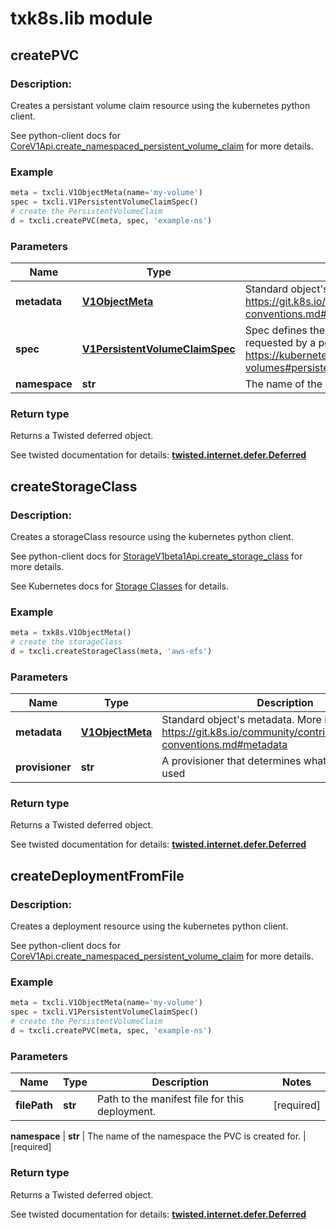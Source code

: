 # txk8s.lib module


## **createPVC**
### Description:

Creates a persistant volume claim resource using the kubernetes python client.

See python-client docs for [CoreV1Api.create_namespaced_persistent_volume_claim](https://github.com/kubernetes-incubator/client-python/blob/master/kubernetes/docs/CoreV1Api.md#create_namespaced_persistent_volume_claim) for more details.

### Example 
```python
meta = txcli.V1ObjectMeta(name='my-volume')
spec = txcli.V1PersistentVolumeClaimSpec()
# create the PersistentVolumeClaim
d = txcli.createPVC(meta, spec, 'example-ns')
```

### Parameters
Name | Type | Description | Notes
------------ | ------------- | ------------- | -------------
**metadata** | [**V1ObjectMeta**](V1ObjectMeta.md) | Standard object&#39;s metadata. More info: https://git.k8s.io/community/contributors/devel/api-conventions.md#metadata | [required]
**spec** | [**V1PersistentVolumeClaimSpec**](V1PersistentVolumeClaimSpec.md) | Spec defines the desired characteristics of a volume requested by a pod author. More info: https://kubernetes.io/docs/concepts/storage/persistent-volumes#persistentvolumeclaims | [required]
**namespace** | **str** | The name of the namespace the PVC is created for. | [required] 


### Return type

Returns a Twisted deferred object.

See twisted documentation for details: [**twisted.internet.defer.Deferred**](https://twistedmatrix.com/documents/16.5.0/api/twisted.internet.defer.Deferred.html)


## **createStorageClass**
### Description:

Creates a storageClass resource using the kubernetes python client.

See python-client docs for [StorageV1beta1Api.create_storage_class](https://github.com/kubernetes-incubator/client-python/blob/master/kubernetes/docs/StorageV1beta1Api.md#create_storage_class) for more details.

See Kubernetes docs for [Storage Classes](https://kubernetes.io/docs/concepts/storage/storage-classes/#provisioner) for details.

### Example 
```python
meta = txk8s.V1ObjectMeta()
# create the storageClass
d = txcli.createStorageClass(meta, 'aws-efs')
```

### Parameters
Name | Type | Description | Notes
------------ | ------------- | ------------- | -------------
**metadata** | [**V1ObjectMeta**](V1ObjectMeta.md) | Standard object&#39;s metadata. More info: https://git.k8s.io/community/contributors/devel/api-conventions.md#metadata | [required]
**provisioner** | **str** | A provisioner that determines what volume plugin is used | [required]


### Return type

Returns a Twisted deferred object.

See twisted documentation for details: [**twisted.internet.defer.Deferred**](https://twistedmatrix.com/documents/16.5.0/api/twisted.internet.defer.Deferred.html)


## **createDeploymentFromFile**
### Description:

Creates a deployment resource using the kubernetes python client.

See python-client docs for [CoreV1Api.create_namespaced_persistent_volume_claim](https://github.com/kubernetes-incubator/client-python/blob/master/kubernetes/docs/CoreV1Api.md#create_namespaced_persistent_volume_claim) for more details.

### Example 
```python
meta = txcli.V1ObjectMeta(name='my-volume')
spec = txcli.V1PersistentVolumeClaimSpec()
# create the PersistentVolumeClaim
d = txcli.createPVC(meta, spec, 'example-ns')
```

### Parameters
Name | Type | Description | Notes
------------ | ------------- | ------------- | -------------
**filePath** | **str** | Path to the manifest file for this deployment. | [required]

**namespace** | **str** | The name of the namespace the PVC is created for. | [required] 


### Return type

Returns a Twisted deferred object.

See twisted documentation for details: [**twisted.internet.defer.Deferred**](https://twistedmatrix.com/documents/16.5.0/api/twisted.internet.defer.Deferred.html)